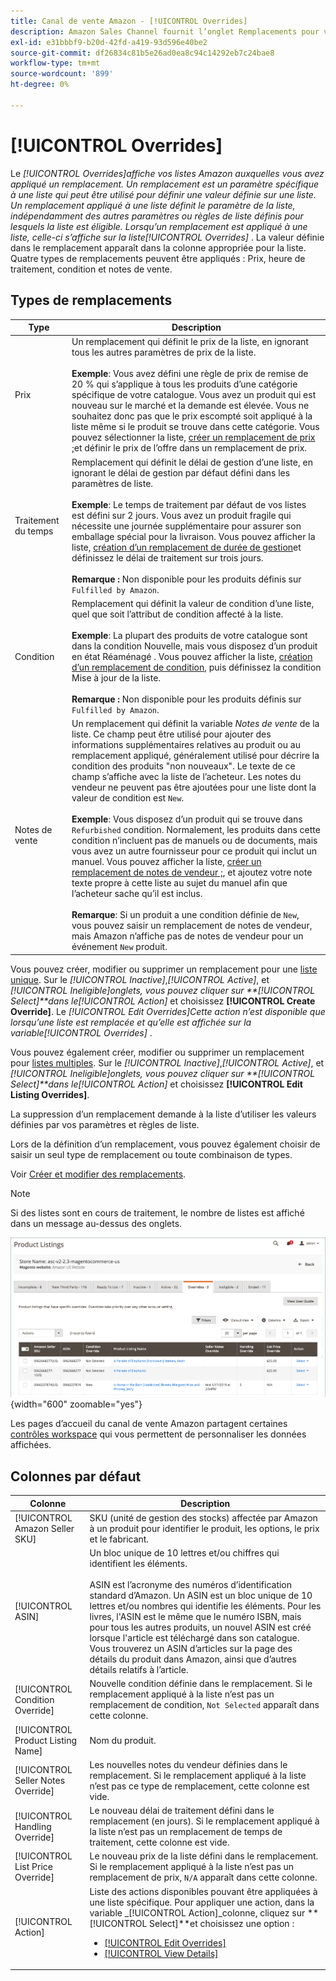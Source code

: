 ```yaml
---
title: Canal de vente Amazon - [!UICONTROL Overrides]
description: Amazon Sales Channel fournit l’onglet Remplacements pour vous aider à identifier et à gérer la manière dont vous appliquez les remplacements dans vos listes Amazon.
exl-id: e31bbbf9-b20d-42fd-a419-93d596e40be2
source-git-commit: df26834c81b5e26ad0ea8c94c14292eb7c24bae8
workflow-type: tm+mt
source-wordcount: '899'
ht-degree: 0%

---
```


# [!UICONTROL Overrides]

Le _[!UICONTROL Overrides]_affiche vos listes Amazon auxquelles vous avez appliqué un remplacement. Un remplacement est un paramètre spécifique à une liste qui peut être utilisé pour définir une valeur définie sur une liste. Un remplacement appliqué à une liste définit le paramètre de la liste, indépendamment des autres paramètres ou règles de liste définis pour lesquels la liste est éligible. Lorsqu’un remplacement est appliqué à une liste, celle-ci s’affiche sur la liste_[!UICONTROL Overrides]_ . La valeur définie dans le remplacement apparaît dans la colonne appropriée pour la liste. Quatre types de remplacements peuvent être appliqués : Prix, heure de traitement, condition et notes de vente.

## Types de remplacements

| Type | Description |
|---|---|
| Prix | Un remplacement qui définit le prix de la liste, en ignorant tous les autres paramètres de prix de la liste. <br><br>**Exemple**: Vous avez défini une règle de prix de remise de 20 % qui s’applique à tous les produits d’une catégorie spécifique de votre catalogue. Vous avez un produit qui est nouveau sur le marché et la demande est élevée. Vous ne souhaitez donc pas que le prix escompté soit appliqué à la liste même si le produit se trouve dans cette catégorie. Vous pouvez sélectionner la liste, [créer un remplacement de prix ;](./creating-editing-overrides.md#edit-override-single-listing)et définir le prix de l’offre dans un remplacement de prix. |
| Traitement du temps | Remplacement qui définit le délai de gestion d’une liste, en ignorant le délai de gestion par défaut défini dans les paramètres de liste.<br><br>**Exemple**: Le temps de traitement par défaut de vos listes est défini sur 2 jours. Vous avez un produit fragile qui nécessite une journée supplémentaire pour assurer son emballage spécial pour la livraison. Vous pouvez afficher la liste, [création d’un remplacement de durée de gestion](./creating-editing-overrides.md#edit-override-single-listing)et définissez le délai de traitement sur trois jours.<br><br>**Remarque :** Non disponible pour les produits définis sur `Fulfilled by Amazon`. |
| Condition | Remplacement qui définit la valeur de condition d’une liste, quel que soit l’attribut de condition affecté à la liste.<br><br>**Exemple**: La plupart des produits de votre catalogue sont dans la condition Nouvelle, mais vous disposez d’un produit en état Réaménagé . Vous pouvez afficher la liste, [création d’un remplacement de condition](./creating-editing-overrides.md#edit-override-single-listing), puis définissez la condition Mise à jour de la liste.<br><br>**Remarque :** Non disponible pour les produits définis sur `Fulfilled by Amazon`. |
| Notes de vente | Un remplacement qui définit la variable _Notes de vente_ de la liste. Ce champ peut être utilisé pour ajouter des informations supplémentaires relatives au produit ou au remplacement appliqué, généralement utilisé pour décrire la condition des produits &quot;non nouveaux&quot;. Le texte de ce champ s’affiche avec la liste de l’acheteur. Les notes du vendeur ne peuvent pas être ajoutées pour une liste dont la valeur de condition est `New`. <br><br>**Exemple**: Vous disposez d’un produit qui se trouve dans `Refurbished` condition. Normalement, les produits dans cette condition n’incluent pas de manuels ou de documents, mais vous avez un autre fournisseur pour ce produit qui inclut un manuel. Vous pouvez afficher la liste, [créer un remplacement de notes de vendeur ;](./creating-editing-overrides.md#edit-override-single-listing), et ajoutez votre note texte propre à cette liste au sujet du manuel afin que l’acheteur sache qu’il est inclus.<br><br>**Remarque**: Si un produit a une condition définie de `New`, vous pouvez saisir un remplacement de notes de vendeur, mais Amazon n’affiche pas de notes de vendeur pour un événement `New` produit. |

Vous pouvez créer, modifier ou supprimer un remplacement pour une [liste unique](./creating-editing-overrides.md#edit-override-single-listing). Sur le _[!UICONTROL Inactive]_,_[!UICONTROL Active]_, et _[!UICONTROL Ineligible]_onglets, vous pouvez cliquer sur **[!UICONTROL Select]**dans le_[!UICONTROL Action]_ et choisissez **[!UICONTROL Create Override]**. Le _[!UICONTROL Edit Overrides]_Cette action n’est disponible que lorsqu’une liste est remplacée et qu’elle est affichée sur la variable_[!UICONTROL Overrides]_ .

Vous pouvez également créer, modifier ou supprimer un remplacement pour [listes multiples](./creating-editing-overrides.md#edit-override-multiple-listings). Sur le _[!UICONTROL Inactive]_,_[!UICONTROL Active]_, et _[!UICONTROL Ineligible]_onglets, vous pouvez cliquer sur **[!UICONTROL Select]**dans le_[!UICONTROL Action]_ et choisissez **[!UICONTROL Edit Listing Overrides]**.

La suppression d’un remplacement demande à la liste d’utiliser les valeurs définies par vos paramètres et règles de liste.

Lors de la définition d’un remplacement, vous pouvez également choisir de saisir un seul type de remplacement ou toute combinaison de types.

Voir [Créer et modifier des remplacements](./creating-editing-overrides.md).

>[!NOTE]
>
>Si des listes sont en cours de traitement, le nombre de listes est affiché dans un message au-dessus des onglets.

![Onglet Remplacements](assets/amazon-overrides.png){width="600" zoomable="yes"}

Les pages d’accueil du canal de vente Amazon partagent certaines [contrôles workspace](./workspace-controls.md) qui vous permettent de personnaliser les données affichées.

## Colonnes par défaut

| Colonne | Description |
|---|---|
| [!UICONTROL Amazon Seller SKU] | SKU (unité de gestion des stocks) affectée par Amazon à un produit pour identifier le produit, les options, le prix et le fabricant. |
| [!UICONTROL ASIN] | Un bloc unique de 10 lettres et/ou chiffres qui identifient les éléments.<br><br>ASIN est l’acronyme des numéros d’identification standard d’Amazon. Un ASIN est un bloc unique de 10 lettres et/ou nombres qui identifie les éléments. Pour les livres, l&#39;ASIN est le même que le numéro ISBN, mais pour tous les autres produits, un nouvel ASIN est créé lorsque l&#39;article est téléchargé dans son catalogue. Vous trouverez un ASIN d’articles sur la page des détails du produit dans Amazon, ainsi que d’autres détails relatifs à l’article. |
| [!UICONTROL Condition Override] | Nouvelle condition définie dans le remplacement. Si le remplacement appliqué à la liste n’est pas un remplacement de condition, `Not Selected` apparaît dans cette colonne. |
| [!UICONTROL Product Listing Name] | Nom du produit. |
| [!UICONTROL Seller Notes Override] | Les nouvelles notes du vendeur définies dans le remplacement. Si le remplacement appliqué à la liste n’est pas ce type de remplacement, cette colonne est vide. |
| [!UICONTROL Handling Override] | Le nouveau délai de traitement défini dans le remplacement (en jours). Si le remplacement appliqué à la liste n’est pas un remplacement de temps de traitement, cette colonne est vide. |
| [!UICONTROL List Price Override] | Le nouveau prix de la liste défini dans le remplacement. Si le remplacement appliqué à la liste n’est pas un remplacement de prix, `N/A` apparaît dans cette colonne. |
| [!UICONTROL Action] | Liste des actions disponibles pouvant être appliquées à une liste spécifique. Pour appliquer une action, dans la variable _[!UICONTROL Action]_colonne, cliquez sur **[!UICONTROL Select]**et choisissez une option :<ul><li>[[!UICONTROL Edit Overrides]](./creating-editing-overrides.md#edit-override-single-listing)</li><li>[[!UICONTROL View Details]](./product-listing-details.md)</li></ul> |
